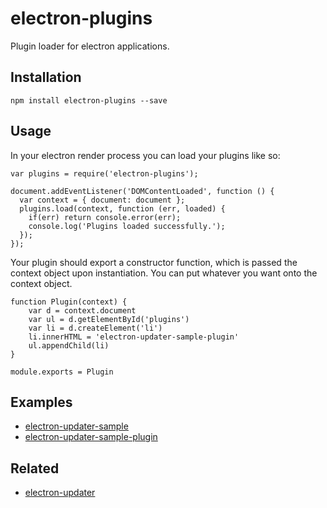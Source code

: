 # electron-plugins
Plugin loader for electron applications.

## Installation
```
npm install electron-plugins --save
```

## Usage
In your electron render process you can load your plugins like so:
```
var plugins = require('electron-plugins');

document.addEventListener('DOMContentLoaded', function () {
  var context = { document: document };
  plugins.load(context, function (err, loaded) {
    if(err) return console.error(err);
    console.log('Plugins loaded successfully.');
  });
});
```

Your plugin should export a constructor function, which is passed the context object upon instantiation. You can put whatever you want onto the context object.
```
function Plugin(context) {
	var d = context.document
	var ul = d.getElementById('plugins')
	var li = d.createElement('li')
	li.innerHTML = 'electron-updater-sample-plugin'
	ul.appendChild(li)
}

module.exports = Plugin
```

## Examples
* [electron-updater-sample](https://github.com/EvolveLabs/electron-updater-sample)
* [electron-updater-sample-plugin](https://github.com/EvolveLabs/electron-updater-sample-plugin)

## Related
* [electron-updater](https://github.com/EvolveLabs/electron-updater)
